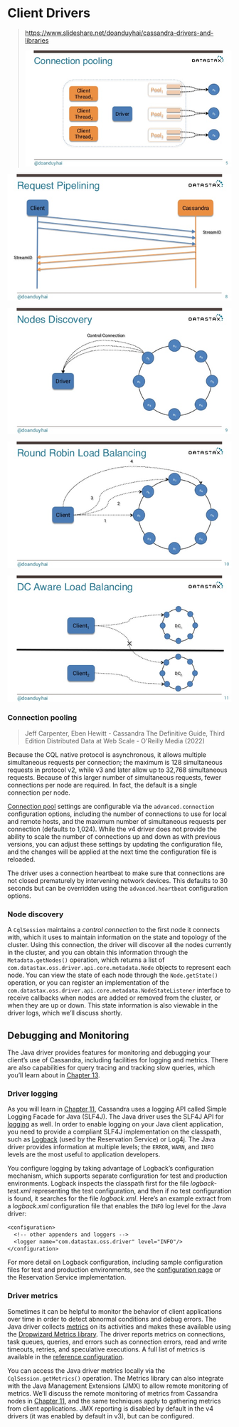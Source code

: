 # Client Drivers


> https://www.slideshare.net/doanduyhai/cassandra-drivers-and-libraries
>
> ![31853158-7e8c-4651-b34e-9edcddf2506e](cassandra-client-driver.assets/31853158-7e8c-4651-b34e-9edcddf2506e.jpg)



![93968860-6161-409f-b8d8-57e8c4e97429](cassandra-client-driver.assets/93968860-6161-409f-b8d8-57e8c4e97429.jpg)

![61255b4a-66c5-4207-be2a-e32ca04f7114](cassandra-client-driver.assets/61255b4a-66c5-4207-be2a-e32ca04f7114.jpg)



![6c365f07-08fc-485a-9b12-286a43132908](cassandra-client-driver.assets/6c365f07-08fc-485a-9b12-286a43132908.jpg)



![55ab3b52-7d0c-46f1-869b-62aa5d944143](cassandra-client-driver.assets/55ab3b52-7d0c-46f1-869b-62aa5d944143.jpg)




### Connection pooling

> Jeff Carpenter, Eben Hewitt - Cassandra The Definitive Guide, Third Edition Distributed Data at Web Scale - O'Reilly Media (2022)


Because the CQL native protocol is asynchronous, it allows multiple simultaneous requests per connection; the maximum is 128 simultaneous requests in protocol v2, while v3 and later allow up to 32,768 simultaneous requests. Because of this larger number of simultaneous requests, fewer connections per node are required. In fact, the default is a single connection per node.

[Connection pool](https://oreil.ly/zUY-B) settings are configurable via the `advanced.connection` configuration options, including the number of connections to use for local and remote hosts, and the maximum number of simultaneous requests per connection (defaults to 1,024). While the v4 driver does not provide the ability to scale the number of connections up and down as with previous versions, you can adjust these settings by updating the configuration file, and the changes will be applied at the next time the configuration file is reloaded.

The driver uses a connection heartbeat to make sure that connections are not closed prematurely by intervening network devices. This defaults to 30 seconds but can be overridden using the `advanced.heartbeat` configuration options.

### Node discovery

A `CqlSession` maintains a *control connection* to the first node it connects with, which it uses to maintain information on the state and topology of the cluster. Using this connection, the driver will discover all the nodes currently in the cluster, and you can obtain this information through the `Metadata.getNodes()` operation, which returns a list of `com.datastax.oss.driver.api.core.metadata.Node` objects to represent each node. You can view the state of each node through the `Node.getState()` operation, or you can register an implementation of the `com.datastax.oss.driver.api.core.metadata.NodeStateListener` interface to receive callbacks when nodes are added or removed from the cluster, or when they are up or down. This state information is also viewable in the driver logs, which we’ll discuss shortly.

## Debugging and Monitoring

The Java driver provides features for monitoring and debugging your client’s use of Cassandra, including facilities for logging and metrics. There are also capabilities for query tracing and tracking slow queries, which you’ll learn about in [Chapter 13](javascript:void(0)).

### Driver logging

As you will learn in [Chapter 11](javascript:void(0)), Cassandra uses a logging API called Simple Logging Facade for Java (SLF4J). The Java driver uses the SLF4J API for [logging](https://oreil.ly/1Nr9a) as well. In order to enable logging on your Java client application, you need to provide a compliant SLF4J implementation on the classpath, such as [Logback](http://logback.qos.ch/) (used by the Reservation Service) or Log4j. The Java driver provides information at multiple levels; the `ERROR`, `WARN`, and `INFO` levels are the most useful to application developers.

You configure logging by taking advantage of Logback’s configuration mechanism, which supports separate configuration for test and production environments. Logback inspects the classpath first for the file *logback-test.xml* representing the test configuration, and then if no test configuration is found, it searches for the file *logback.xml*. Here’s an example extract from a *logback.xml* configuration file that enables the `INFO` log level for the Java driver:

```
<configuration>
  <!-- other appenders and loggers -->
  <logger name="com.datastax.oss.driver" level="INFO"/>
</configuration>
```

For more detail on Logback configuration, including sample configuration files for test and production environments, see the [configuration page](https://oreil.ly/wyKXy) or the Reservation Service implementation.

### Driver metrics

Sometimes it can be helpful to monitor the behavior of client applications over time in order to detect abnormal conditions and debug errors. The Java driver collects [metrics](https://oreil.ly/RL4tQ) on its activities and makes these available using the [Dropwizard Metrics library](https://github.com/dropwizard/metrics). The driver reports metrics on connections, task queues, queries, and errors such as connection errors, read and write timeouts, retries, and speculative executions. A full list of metrics is available in the [reference configuration](https://oreil.ly/ktuSE).

You can access the Java driver metrics locally via the `CqlSession.getMetrics()` operation. The Metrics library can also integrate with the Java Management Extensions (JMX) to allow remote monitoring of metrics. We’ll discuss the remote monitoring of metrics from Cassandra nodes in [Chapter 11](javascript:void(0)), and the same techniques apply to gathering metrics from client applications. JMX reporting is disabled by default in the v4 drivers (it was enabled by default in v3), but can be configured.


